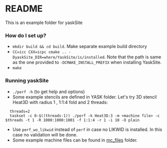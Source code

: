 # README #

This is an example folder for yaskSite

### How do I set up? ###

* `mkdir build && cd build`. Make separate example build directory
* `CC=icc CXX=icpc cmake .. -DyaskSite_DIR=where/YaskSite/is/installed`. Note
  that the path is same as the one provided to `-DCMAKE_INSTALL_PREFIX` when
  installing YaskSite.
* `make`

### Running yaskSite ###
* `./perf -h` (to get help and options)
* Some example stencils are defined in YASK folder. Let's try 3D stencil Heat3D with radius 1 , 1:1:4 fold and 2 threads:
```
  threads=2
  taskset -c 0-$((threads-1)) ./perf -k Heat3D:3 -m <machine file> -c $threads -t 1 -R 1000:1000:1001 -f 1:1:4 -r 1 -i 10 -O plain
```
* Use `perf_wo_likwid` instead of `perf` in case no LIKWID is installed. In this case no validation will be done.
* Some example machine files can be found in [mc_files](https://github.com/seasite-project/YaskSite/tree/master/example/mc_files) folder.

